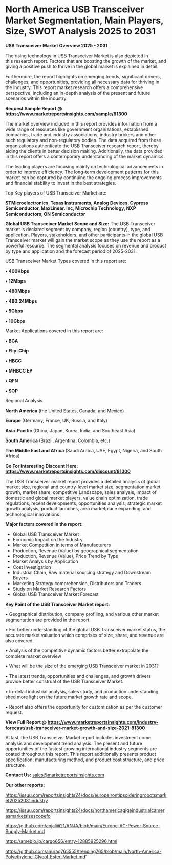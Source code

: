 # North America USB Transceiver Market Segmentation, Main Players, Size, SWOT Analysis 2025 to 2031

<Strong> USB Transceiver Market Overview 2025 - 2031</strong>

The rising technology in USB Transceiver Market is also depicted in this research report. Factors that are boosting the growth of the market, and giving a positive push to thrive in the global market is explained in detail.

Furthermore, the report highlights on emerging trends, significant drivers, challenges, and opportunities, providing all necessary data for thriving in the industry. This report market research offers a comprehensive perspective, including an in-depth analysis of the present and future scenarios within the industry.

<strong>Request Sample Report @ <a href=https://www.marketreportsinsights.com/sample/81300>https://www.marketreportsinsights.com/sample/81300</a></strong>

The market overview included in this report provides information from a wide range of resources like government organizations, established companies, trade and industry associations, industry brokers and other such regulatory and non-regulatory bodies. The data acquired from these organizations authenticate the USB Transceiver research report, thereby aiding the clients in better decision making. Additionally, the data provided in this report offers a contemporary understanding of the market dynamics.

The leading players are focusing mainly on technological advancements in order to improve efficiency. The long-term development patterns for this market can be captured by continuing the ongoing process improvements and financial stability to invest in the best strategies.

Top Key players of USB Transceiver Market are:

<strong>STMicroelectronics, Texas Instruments, Analog Devices, Cypress Semiconductor, MaxLinear. Inc, Microchip Technology, NXP Semiconductors, ON Semiconductor</strong>

<strong><b>Global USB Transceiver Market Scope and Size:</b></strong>
The USB Transceiver market is declared segment by company, region (country), type, and application. Players, stakeholders, and other participants in the global USB Transceiver market will gain the market scope as they use the report as a powerful resource. The segmental analysis focuses on revenue and product by type and application and the forecast period of 2025-2031.

USB Transceiver Market Types covered in this report are:

<strong>• 400Kbps

• 12Mbps

• 480Mbps

• 480.24Mbps

• 5Gbps

• 10Gbps</strong>

Market Applications covered in this report are:

<strong>• BGA

• Flip-Chip

• HBCC

• MHBCC EP

• QFN

• SOP</strong> 

Regional Analysis

<strong>North America</strong> (the United States, Canada, and Mexico)

<strong>Europe</strong> (Germany, France, UK, Russia, and Italy)

<strong>Asia-Pacific</strong> (China, Japan, Korea, India, and Southeast Asia)

<strong>South America</strong> (Brazil, Argentina, Colombia, etc.)

<strong>The Middle East and Africa</strong> (Saudi Arabia, UAE, Egypt, Nigeria, and South Africa)

<strong>Go For Interesting Discount Here: <a href=https://www.marketreportsinsights.com/discount/81300>https://www.marketreportsinsights.com/discount/81300</a></strong>

The USB Transceiver market report provides a detailed analysis of global market size, regional and country-level market size, segmentation market growth, market share, competitive Landscape, sales analysis, impact of domestic and global market players, value chain optimization, trade regulations, recent developments, opportunities analysis, strategic market growth analysis, product launches, area marketplace expanding, and technological innovations.

<strong><b>Major factors covered in the report:</b></strong>
<ul>
  <li>Global USB Transceiver Market </li>
  <li>Economic Impact on the Industry</li>
  <li>Market Competition in terms of Manufacturers</li>
  <li>Production, Revenue (Value) by geographical segmentation</li>
  <li>Production, Revenue (Value), Price Trend by Type</li>
  <li>Market Analysis by Application</li>
  <li>Cost Investigation</li>
  <li>Industrial Chain, Raw material sourcing strategy and Downstream Buyers</li>
  <li>Marketing Strategy comprehension, Distributors and Traders</li>
  <li>Study on Market Research Factors</li>
  <li>Global USB Transceiver Market Forecast</li>
</ul>

<strong><b>Key Point of the USB Transceiver Market report:</b></strong>

• Geographical distribution, company profiling, and various other market segmentation are provided in the report.

• For better understanding of the global USB Transceiver market status, the accurate market valuation which comprises of size, share, and revenue are also covered.

• Analysis of the competitive dynamic factors better extrapolate the complete market overview

• What will be the size of the emerging USB Transceiver market in 2031?

• The latest trends, opportunities and challenges, and growth drivers provide better construal of the USB Transceiver Market.

• In-detail industrial analysis, sales study, and production understanding shed more light on the future market growth rate and scope.

• Report also offers the opportunity for customization as per the customer request.

<strong><b>View Full Report @ <a href=https://www.marketreportsinsights.com/industry-forecast/usb-transceiver-market-growth-and-size-2021-81300>https://www.marketreportsinsights.com/industry-forecast/usb-transceiver-market-growth-and-size-2021-81300</a></b></strong>


At last, the USB Transceiver Market report includes investment come analysis and development trend analysis. The present and future opportunities of the fastest growing international industry segments are coated throughout this report. This report additionally presents product specification, manufacturing method, and product cost structure, and price structure.

<strong>Contact Us:</strong>
sales@marketreportsinsights.com

<strong>Our other reports:</strong>

<a href=https://issuu.com/reportsinsights24/docs/europeirontipsolderingrobotsmarket20252031industry>https://issuu.com/reportsinsights24/docs/europeirontipsolderingrobotsmarket20252031industry</a>

<a href=https://issuu.com/reportsinsights24/docs/northamericagigeindustrialcamerasmarketsizescopefo>https://issuu.com/reportsinsights24/docs/northamericagigeindustrialcamerasmarketsizescopefo</a>

<a href=https://github.com/anjaliiii21/ANJA/blob/main/Europe-AC-Power-Source-Supply-Market.md>https://github.com/anjaliiii21/ANJA/blob/main/Europe-AC-Power-Source-Supply-Market.md</a>

<a href=https://ameblo.jp/cargo656/entry-12885925296.html>https://ameblo.jp/cargo656/entry-12885925296.html</a>

<a href=https://github.com/anurag765555/trending765/blob/main/North-America-Polyethylene-Glycol-Ester-Market.md>https://github.com/anurag765555/trending765/blob/main/North-America-Polyethylene-Glycol-Ester-Market.md</a>"
